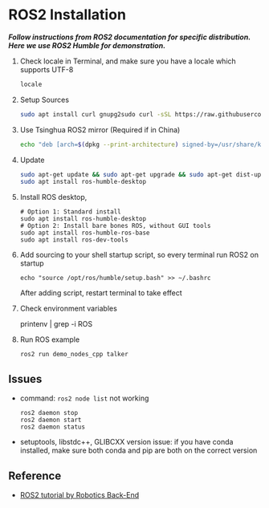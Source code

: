 # ROS2 Installation

***Follow instructions from ROS2 documentation for specific distribution. Here we use ROS2 Humble for demonstration.***

1. Check locale in Terminal, and make sure you have a locale which supports UTF-8

   ```bash
   locale
   ```
2. Setup Sources

   ```bash
   sudo apt install curl gnupg2sudo curl -sSL https://raw.githubusercontent.com/ros/rosdistro/master/ros.key  -o /usr/share/keyrings/ros-archive-keyring.gpg
   ```
3. Use Tsinghua ROS2 mirror (Required if in China)

   ```bash
   echo "deb [arch=$(dpkg --print-architecture) signed-by=/usr/share/keyrings/ros-archive-keyring.gpg] https://mirrors.tuna.tsinghua.edu.cn/ros2/ubuntu jammy main" | sudo tee /etc/apt/sources.list.d/ros2.list > /dev/null
   ```
4. Update

   ```bash
   sudo apt-get update && sudo apt-get upgrade && sudo apt-get dist-upgrade
   sudo apt install ros-humble-desktop
   ```
5. Install ROS desktop,

   ```
   # Option 1: Standard install
   sudo apt install ros-humble-desktop
   # Option 2: Install bare bones ROS, without GUI tools
   sudo apt install ros-humble-ros-base
   sudo apt install ros-dev-tools
   ```
6. Add sourcing to your shell startup script, so every terminal run ROS2 on startup

   ```
   echo "source /opt/ros/humble/setup.bash" >> ~/.bashrc
   ```

   After adding script, restart terminal to take effect
7. Check environment variables

   printenv | grep -i ROS
8. Run ROS example

   ``ros2 run demo_nodes_cpp talker``

## Issues

* command: `ros2 node list` not working

  ```
  ros2 daemon stop
  ros2 daemon start
  ros2 daemon status
  ```
* setuptools, libstdc++, GLIBCXX version issue: if you have conda installed, make sure both conda and pip are both on the correct version

## Reference

* [ROS2 tutorial by Robotics Back-End](https://youtu.be/Gg25GfA456o)
